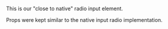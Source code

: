 This is our "close to native" radio input element.

Props were kept similar to the native input radio implementation.
